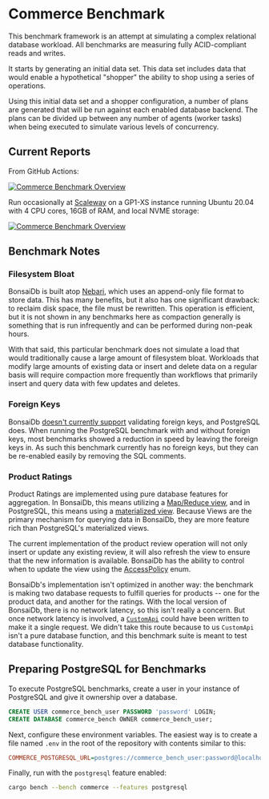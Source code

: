 # Commerce Benchmark

This benchmark framework is an attempt at simulating a complex relational
database workload. All benchmarks are measuring fully ACID-compliant reads and
writes.

It starts by generating an initial data set. This data set includes data that
would enable a hypothetical "shopper" the ability to shop using a series of
operations.

Using this initial data set and a shopper configuration, a number of plans are
generated that will be run against each enabled database backend. The plans can
be divided up between any number of agents (worker tasks) when being executed to
simulate various levels of concurrency.

## Current Reports

From GitHub Actions:

[![Commerce Benchmark Overview](https://dev.bonsaidb.io/benchmarks/commerce/Overview.png)](https://dev.bonsaidb.io/benchmarks/commerce/)

Run occasionally at [Scaleway](https://scaleway.com) on a GP1-XS instance running Ubuntu 20.04 with 4 CPU cores, 16GB of RAM, and local NVME storage:

[![Commerce Benchmark Overview](https://khonsulabs-storage.s3.us-west-000.backblazeb2.com/bonsaidb-scaleway-gp1-xs/commerce/Overview.png)](https://khonsulabs-storage.s3.us-west-000.backblazeb2.com/bonsaidb-scaleway-gp1-xs/commerce/index.html)

## Benchmark Notes

### Filesystem Bloat

BonsaiDb is built atop [Nebari](https://github.com/khonsulabs/nebari), which
uses an append-only file format to store data. This has many benefits, but it
also has one significant drawback: to reclaim disk space, the file must be
rewritten. This operation is efficient, but it is not shown in any benchmarks
here as compaction generally is something that is run infrequently and can be
performed during non-peak hours.

With that said, this particular benchmark does not simulate a load that would
traditionally cause a large amount of filesystem bloat. Workloads that modify
large amounts of existing data or insert and delete data on a regular basis will
require compaction more frequently than workflows that primarily insert and
query data with few updates and deletes.

### Foreign Keys

BonsaiDb [doesn't currently
support](https://github.com/khonsulabs/bonsaidb/issues/136) validating foreign
keys, and PostgreSQL does. When running the PostgreSQL benchmark with and without foreign
keys, most benchmarks showed a reduction in speed by leaving the foreign keys
in. As such this benchmark currently has no foreign keys, but they can be
re-enabled easily by removing the SQL comments.

### Product Ratings

Product Ratings are implemented using pure database features for aggregation. In BonsaiDb, this means utilizing a [Map/Reduce view](https://dev.bonsaidb.io/guide/about/concepts/view.html), and in PostgreSQL, this means using a [materialized view](https://www.postgresql.org/docs/current/rules-materializedviews.html). Because Views are the primary mechanism for querying data in BonsaiDb, they are more feature rich than PostgreSQL's materialized views.

The current implementation of the product review operation will not only insert or update any existing review, it will also refresh the view to ensure that the new information is available. BonsaiDb has the ability to control when to update the view using the [AccessPolicy](https://dev.bonsaidb.io/main/bonsaidb/core/connection/enum.AccessPolicy.html) enum.

BonsaiDb's implementation isn't optimized in another way: the benchmark is making two database requests to fulfill queries for products -- one for the product data, and another for the ratings. With the local version of BonsaiDb, there is no network latency, so this isn't really a concern. But once network latency is involved, a [`CustomApi`](https://dev.bonsaidb.io/guide/about/access-models/custom-api-server.html) could have been written to make it a single request. We didn't take this route because to us `CustomApi` isn't a pure database function, and this benchmark suite is meant to test database functionality.

## Preparing PostgreSQL for Benchmarks

To execute PostgreSQL benchmarks, create a user in your instance of PostgreSQL
and give it ownership over a database.

```sql
CREATE USER commerce_bench_user PASSWORD 'password' LOGIN;
CREATE DATABASE commerce_bench OWNER commerce_bench_user;
```

Next, configure these environment variables. The easiest way is to create a file
named `.env` in the root of the repository with contents similar to this:

```ini
COMMERCE_POSTGRESQL_URL=postgres://commerce_bench_user:password@localhost/commerce_bench
```

Finally, run with the `postgresql` feature enabled:

```sh
cargo bench --bench commerce --features postgresql
```